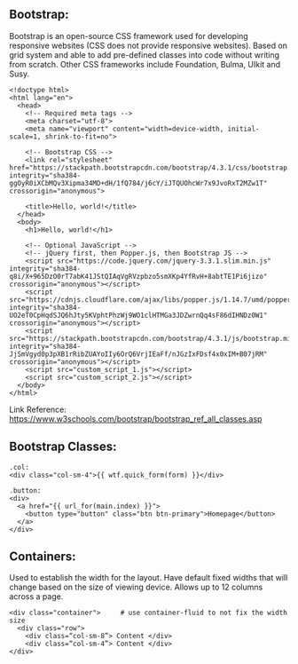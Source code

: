 ## Bootstrap:
Bootstrap is an open-source CSS framework used for developing responsive websites (CSS does not provide responsive websites). Based on grid system and able to add pre-defined classes into code without writing from scratch. Other CSS frameworks include Foundation, Bulma, UIkit and Susy.
```
<!doctype html>
<html lang="en">
  <head>
    <!-- Required meta tags -->
    <meta charset="utf-8">
    <meta name="viewport" content="width=device-width, initial-scale=1, shrink-to-fit=no">

    <!-- Bootstrap CSS -->
    <link rel="stylesheet" href="https://stackpath.bootstrapcdn.com/bootstrap/4.3.1/css/bootstrap.min.css" integrity="sha384-ggOyR0iXCbMQv3Xipma34MD+dH/1fQ784/j6cY/iJTQUOhcWr7x9JvoRxT2MZw1T" crossorigin="anonymous">

    <title>Hello, world!</title>
  </head>
  <body>
    <h1>Hello, world!</h1>

    <!-- Optional JavaScript -->
    <!-- jQuery first, then Popper.js, then Bootstrap JS -->
    <script src="https://code.jquery.com/jquery-3.3.1.slim.min.js" integrity="sha384-q8i/X+965DzO0rT7abK41JStQIAqVgRVzpbzo5smXKp4YfRvH+8abtTE1Pi6jizo" crossorigin="anonymous"></script>
    <script src="https://cdnjs.cloudflare.com/ajax/libs/popper.js/1.14.7/umd/popper.min.js" integrity="sha384-UO2eT0CpHqdSJQ6hJty5KVphtPhzWj9WO1clHTMGa3JDZwrnQq4sF86dIHNDz0W1" crossorigin="anonymous"></script>
    <script src="https://stackpath.bootstrapcdn.com/bootstrap/4.3.1/js/bootstrap.min.js" integrity="sha384-JjSmVgyd0p3pXB1rRibZUAYoIIy6OrQ6VrjIEaFf/nJGzIxFDsf4x0xIM+B07jRM" crossorigin="anonymous"></script>
    <script src="custom_script_1.js"></script>
    <script src="custom_script_2.js"></script>
  </body>
</html>
```

Link Reference: https://www.w3schools.com/bootstrap/bootstrap_ref_all_classes.asp
## Bootstrap Classes:
```
.col:
<div class="col-sm-4">{{ wtf.quick_form(form) }}</div>

.button:
<div>
  <a href="{{ url_for(main.index) }}">
    <button type="button" class="btn btn-primary">Homepage</button>
  </a>
</div>
```
## Containers:
Used to establish the width for the layout. Have default fixed widths that will change based on the size of viewing device. Allows up to 12 columns across a page.
```
<div class="container">     # use container-fluid to not fix the width size
  <div class="row">
    <div class=“col-sm-8”> Content </div>
    <div class=“col-sm-4”> Content </div>
</div>
```
